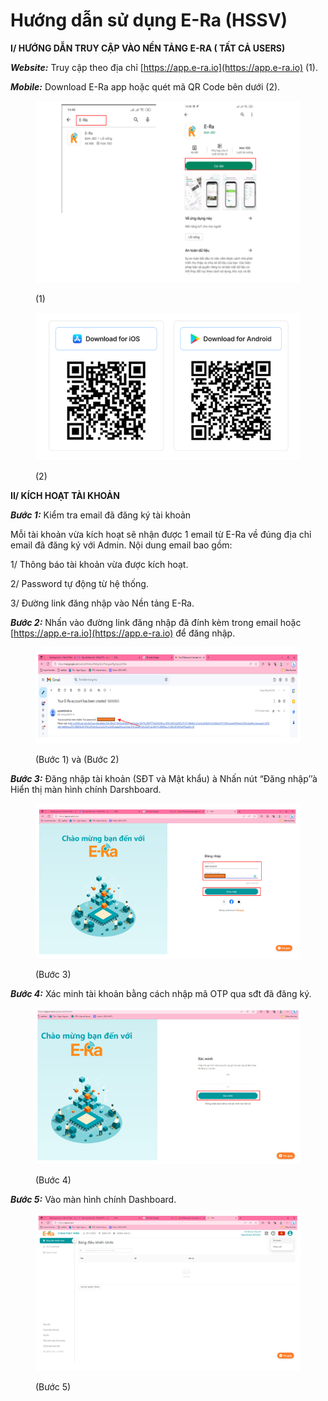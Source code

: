 # Hướng dẫn sử dụng E-Ra (HSSV)

**I/ HƯỚNG DẪN TRUY CẬP VÀO NỀN TẢNG E-RA ( TẤT CẢ USERS)**

_**Website:**_ Truy cập theo địa chỉ [https://app.e-ra.io](https://app.e-ra.io) (1).

_**Mobile:**_ Download E-Ra app hoặc quét mã QR Code bên dưới (2).

<figure><img src="../../.gitbook/assets/Picture1 (1).png" alt=""><figcaption><p>(1)</p></figcaption></figure>

<figure><img src="../../.gitbook/assets/Picture2 (1).png" alt=""><figcaption><p>(2)</p></figcaption></figure>

**II/ KÍCH HOẠT TÀI KHOẢN**

_**Bước 1:**_ Kiểm tra email đã đăng ký tài khoản

Mỗi tài khoản vừa kích hoạt sẽ nhận được 1 email từ E-Ra về đúng địa chỉ email đã đăng ký với Admin. Nội dung email bao gồm:

&#x20;     1/ Thông báo tài khoản vừa được kích hoạt.

&#x20;     2/ Password tự động từ hệ thống.

&#x20;     3/ Đường link đăng nhập vào Nền tảng E-Ra.

_**Bước 2:**_ Nhấn vào đường link đăng nhập đã đính kèm trong email hoặc [https://app.e-ra.io](https://app.e-ra.io) để đăng nhập.

<figure><img src="../../.gitbook/assets/USER3.png" alt=""><figcaption><p>(Bước 1) và (Bước 2)</p></figcaption></figure>

_**Bước 3:**_ Đăng nhập tài khoản (SĐT và Mật khẩu) à Nhấn nút “Đăng nhập’’à Hiển thị màn hình chính Darshboard.

<figure><img src="../../.gitbook/assets/USER4.png" alt=""><figcaption><p>(Bước 3)</p></figcaption></figure>

_**Bước 4:**_ Xác minh tài khoản bằng cách nhập mã OTP qua sđt đã đăng ký.

<figure><img src="../../.gitbook/assets/USER5.png" alt=""><figcaption><p>(Bước 4)</p></figcaption></figure>

_**Bước 5:**_ Vào màn hình chính Dashboard.

<figure><img src="../../.gitbook/assets/USER6.png" alt=""><figcaption><p>(Bước 5)</p></figcaption></figure>
